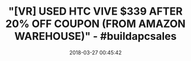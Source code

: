 ---
title: >-
  "[VR] USED HTC VIVE $339 AFTER 20% OFF COUPON (FROM AMAZON WAREHOUSE)" -
  #buildapcsales
name: HTC VIVE Virtual Reality System
date: '2018-03-27 00:45:42'
buy_now: >-
  https://www.amazon.com/HTC-VIVE-Virtual-Reality-System-pc/dp/B00VF5NT4I?psc=1&SubscriptionId=AKIAIA5RBQIWQVTCUEUQ&tag=coldcutdeals-20&linkCode=xm2&camp=2025&creative=165953&creativeASIN=B00VF5NT4I
description_markdown: |+
  HTC VIVE Virtual Reality System

    - FREE CONTENT WITH PURCHASE - Fallout 4 VR plus a two month free trial of Viveport Subscription included with your purchase.

    - FULLY IMMERSIVE - True-to-life movements with realistic graphics, directional audio and HD haptic feedback.

    - PRECISION MOVEMENT TRACKING - 360-degree controller and headset tracking covers your movements to the millimeter, floor-to ceiling.

    - FLEXIBLE PLAY AREA - Room-Scale VR with just two base stations. Use VIVE seated, standing or in a space up to 15 feet x 15 feet.

    - POWERED BY STEAM VR - Enjoy over 2500 games for SteamVR, plus everything you love about Steam, including new releases, automatic game updates and millions of your closest friends, in VR.

tweet_id_str: '978432839896174592'
price: $499.00
you_save: ''
asin: B00VF5NT4I
image: 'https://images-na.ssl-images-amazon.com/images/I/41k-JbZHFOL.jpg'

---